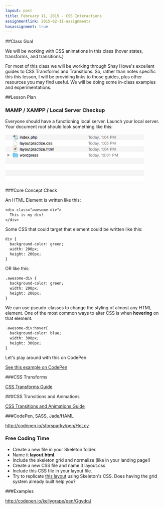 ```yaml
---
layout: post
title: February 11, 2015 - CSS Interactions
assignmentlink: 2015-02-11-assignments
hasassignment: true
---
```


##Class Goal

We will be working with CSS animations in this class (hover states, transforms, and transitions.)

For most of this class we will be working through Shay Howe's excellent guides to CSS Transforms and Transitions.  So, rather than notes specific this this lesson, I will be providing links to those guides, plus other resources you may find useful.  We will be doing some in-class examples and experimentations.


##Lesson Plan

### MAMP / XAMPP / Local Server Checkup

Everyone should have a functioning local server.  Launch your local server.  Your document root should look something like this:

<img src="../media/0204/directory-structure.png" alt="directory-structure" />


###Core Concept Check

An HTML Element is written like this:

```
<div class="awesome-div">
  This is my div!
</div>
```

Some CSS that could target that element could be written like this:

```
div {
  background-color: green;
  width: 200px;
  height: 200px;
}
```

OR like this:

```
.awesome-div {
  background-color: green;
  width: 200px;
  height: 200px;
}
```

We can use pseudo-classes to change the styling of almost any HTML element.  One of the most common ways to alter CSS is when **hovering** on that element.

```
.awesome-div:hover{
  background-color: blue;
  width: 300px;
  height: 300px;
}
```

Let's play around with this on CodePen.

[See this example on CodePen](http://codepen.io/kellygrape/pen/LEemKV?editors=110)

###CSS Transforms

[CSS Transforms Guide](http://learn.shayhowe.com/advanced-html-css/css-transforms/)

###CSS Transitions and Animations

[CSS Transitions and Animations Guide](http://learn.shayhowe.com/advanced-html-css/transitions-animations/)

###CodePen, SASS, Jade/HAML

http://codepen.io/sforsparky/pen/HoLcy


### Free Coding Time

- Create a new file in your Skeleton folder.  
- Name it **layout.html**.  
- Include the skeleton grid and normalize (like in your landing page!)  
- Create a new CSS file and name it layout.css
- Include this CSS file in your layout file.
- Try to replicate <a href="../media/0202/layout3.png">this layout</a> using Skeleton's CSS.  Does having the grid system already built help you?
  
###Examples

http://codepen.io/kellygrape/pen/GgydqJ
